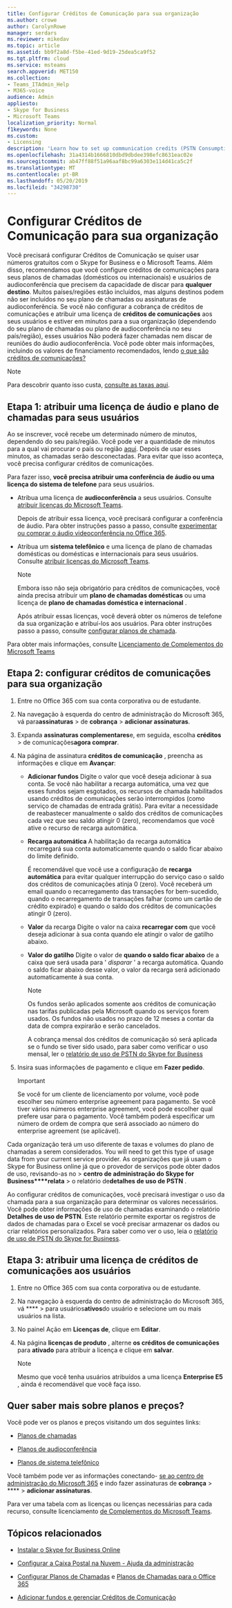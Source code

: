 ```yaml
---
title: Configurar Créditos de Comunicação para sua organização
ms.author: crowe
author: CarolynRowe
manager: serdars
ms.reviewer: mikedav
ms.topic: article
ms.assetid: bb9f2a8d-f5be-41ed-9d19-25dea5ca9f52
ms.tgt.pltfrm: cloud
ms.service: msteams
search.appverid: MET150
ms.collection:
- Teams_ITAdmin_Help
- M365-voice
audience: Admin
appliesto:
- Skype for Business
- Microsoft Teams
localization_priority: Normal
f1keywords: None
ms.custom:
- Licensing
description: 'Learn how to set up communication credits (PSTN Consumption) billing licenses for your users and organization. '
ms.openlocfilehash: 31a4314b1666810dbd9dbdee398efc8631eac02e
ms.sourcegitcommit: ab47ff88f51a96aaf8bc99a6303e114d41ca5c2f
ms.translationtype: MT
ms.contentlocale: pt-BR
ms.lasthandoff: 05/20/2019
ms.locfileid: "34298730"
---
```

# <a name="set-up-communications-credits-for-your-organization"></a>Configurar Créditos de Comunicação para sua organização

Você precisará configurar Créditos de Comunicação se quiser usar números gratuitos com o Skype for Business e o Microsoft Teams. Além disso, recomendamos que você configure créditos de comunicações para seus planos de chamadas (domésticos ou internacionais) e usuários de audioconferência que precisem da capacidade de discar para **qualquer destino**. Muitos países/regiões estão incluídos, mas alguns destinos podem não ser incluídos no seu plano de chamadas ou assinaturas de audioconferência. Se você não configurar a cobrança de créditos de comunicações e atribuir uma licença de **créditos de comunicações** aos seus usuários e estiver em minutos para a sua organização (dependendo do seu plano de chamadas ou plano de audioconferência no seu país/região), esses usuários Não poderá fazer chamadas nem discar de reuniões do áudio audioconferência. Você pode obter mais informações, incluindo os valores de financiamento recomendados, lendo [o que são créditos de comunicações?](what-are-communications-credits.md)
  
> [!NOTE]
> Para descobrir quanto isso custa, [consulte as taxas aqui](https://go.microsoft.com/fwlink/p/?LinkId=799523 ). 
  
## <a name="step-1-assign-an-audio-conferencing-and-calling-plan-license-to-your-users"></a>Etapa 1: atribuir uma licença de áudio e plano de chamadas para seus usuários

Ao se inscrever, você recebe um determinado número de minutos, dependendo do seu país/região. Você pode ver a quantidade de minutos para a qual vai procurar o país ou região [aqui](country-and-region-availability-for-audio-conferencing-and-calling-plans/country-and-region-availability-for-audio-conferencing-and-calling-plans.md). Depois de usar esses minutos, as chamadas serão desconectadas. Para evitar que isso aconteça, você precisa configurar créditos de comunicações.
  
Para fazer isso, **você precisa atribuir uma conferência de áudio ou uma licença do sistema de telefone** para seus usuários.
  
- Atribua uma licença de **audioconferência** a seus usuários. Consulte [atribuir licenças do Microsoft Teams](assign-teams-licenses.md).
    
    Depois de atribuir essa licença, você precisará configurar a conferência de áudio. Para obter instruções passo a passo, consulte [experimentar ou comprar o áudio videoconferência no Office 365](try-or-purchase-audio-conferencing-in-office-365-for-teams.md).
    
- Atribua um **sistema telefônico** e uma licença de plano de chamadas domésticas ou domésticas e internacionais para seus usuários. Consulte [atribuir licenças do Microsoft Teams](assign-teams-licenses.md).
    
    > [!NOTE]
    > Embora isso não seja obrigatório para créditos de comunicações, você ainda precisa atribuir um **plano de chamadas domésticas** ou uma licença de **plano de chamadas doméstica e internacional** .
  
    Após atribuir essas licenças, você deverá obter os números de telefone da sua organização e atribuí-los aos usuários. Para obter instruções passo a passo, consulte [configurar planos de chamada](set-up-calling-plans.md).
    
Para obter mais informações, consulte [Licenciamento de Complementos do Microsoft Teams](teams-add-on-licensing/microsoft-teams-add-on-licensing.md)
  
## <a name="step-2-set-up-communications-credits-for-your-organization"></a>Etapa 2: configurar créditos de comunicações para sua organização

1. Entre no Office 365 com sua conta corporativa ou de estudante.
    
2. Na navegação à esquerda do centro de administração do Microsoft 365, vá para**assinaturas** > de **cobrança** > **adicionar assinaturas**.

3. Expanda **assinaturas complementares**e, em seguida, escolha **créditos** > de comunicações**agora comprar**.
    
4. Na página de assinatura **créditos de comunicação** , preencha as informações e clique em **Avançar**:
    
   - **Adicionar fundos** Digite o valor que você deseja adicionar à sua conta. Se você não habilitar a recarga automática, uma vez que esses fundos sejam esgotados, os recursos de chamada habilitados usando créditos de comunicações serão interrompidos (como serviço de chamadas de entrada grátis). Para evitar a necessidade de reabastecer manualmente o saldo dos créditos de comunicações cada vez que seu saldo atingir 0 (zero), recomendamos que você ative o recurso de recarga automática.
    
   - **Recarga automática** A habilitação da recarga automática recarregará sua conta automaticamente quando o saldo ficar abaixo do limite definido.
    
     É recomendável que você use a configuração de **recarga automática** para evitar qualquer interrupção do serviço caso o saldo dos créditos de comunicações atinja 0 (zero). Você receberá um email quando o recarregamento das transações for bem-sucedido, quando o recarregamento de transações falhar (como um cartão de crédito expirado) e quando o saldo dos créditos de comunicações atingir 0 (zero).
    
   - **Valor** da recarga Digite o valor na caixa **recarregar com** que você deseja adicionar à sua conta quando ele atingir o valor de gatilho abaixo.
    
   - **Valor do gatilho** Digite o valor de **quando o saldo ficar abaixo** de a caixa que será usada para ' *disparar* ' a recarga automática. Quando o saldo ficar abaixo desse valor, o valor da recarga será adicionado automaticamente à sua conta.

      > [!NOTE]
     > Os fundos serão aplicados somente aos créditos de comunicação nas tarifas publicadas pela Microsoft quando os serviços forem usados. Os fundos não usados no prazo de 12 meses a contar da data de compra expirarão e serão cancelados. 
     > 
     > A cobrança mensal dos créditos de comunicação só será aplicada se o fundo se tiver sido usado, para saber como verificar o uso mensal, ler o [relatório de uso de PSTN do Skype for Business](https://docs.microsoft.com/skypeforbusiness/skype-for-business-online-reporting/pstn-usage-report)
    
5. Insira suas informações de pagamento e clique em **Fazer pedido**.
    >[!IMPORTANT]
    >Se você for um cliente de licenciamento por volume, você pode escolher seu número enterprise agreement para pagamento. Se você tiver vários números enterprise agreement, você pode escolher qual prefere usar para o pagamento. Você também poderá especificar um número de ordem de compra que será associado ao número do enterprise agreement (se aplicável).
    
Cada organização terá um uso diferente de taxas e volumes do plano de chamadas a serem considerados. You will need to get this type of usage data from your current service provider. As organizações que já usam o Skype for Business online já que o provedor de serviços pode obter dados de uso, revisando-as no >  **centro de administração do Skype for Business****relata** > o relatório de**detalhes de uso de PSTN** .
  
Ao configurar créditos de comunicações, você precisará investigar o uso da chamada para a sua organização para determinar os valores necessários. Você pode obter informações de uso de chamadas examinando o relatório **Detalhes de uso de PSTN**. Este relatório permite exportar os registros de dados de chamadas para o Excel se você precisar armazenar os dados ou criar relatórios personalizados. Para saber como ver o uso, leia o [relatório de uso de PSTN do Skype for Business](https://docs.microsoft.com/skypeforbusiness/skype-for-business-online-reporting/pstn-usage-report).
  
## <a name="step-3-assign-a-communications-credits-license-to-users"></a>Etapa 3: atribuir uma licença de créditos de comunicações aos usuários

1. Entre no Office 365 com sua conta corporativa ou de estudante.
    
2. Na navegação à esquerda do centro de administração do Microsoft 365, vá **** > para usuários**ativos**do usuário e selecione um ou mais usuários na lista.
    
3. No painel Ação em **Licenças de**, clique em **Editar**.
    
4. Na página **licenças de produto** , alterne **os créditos de comunicações** para **ativado** para atribuir a licença e clique em **salvar**.
    
    > [!NOTE]
    > Mesmo que você tenha usuários atribuídos a uma licença **Enterprise E5** , ainda é recomendável que você faça isso.
  
## <a name="want-to-know-about-plans-and-pricing"></a>Quer saber mais sobre planos e preços?

Você pode ver os planos e preços visitando um dos seguintes links:
  
- [Planos de chamadas](https://go.microsoft.com/fwlink/?LinkId=799761 )
    
- [Planos de audioconferência](https://go.microsoft.com/fwlink/?LinkId=799762 )
    
- [Planos de sistema telefônico](https://go.microsoft.com/fwlink/?LinkId=799763)
    
Você também pode ver as informações conectando- [se ao centro de administração do Microsoft 365](https://portal.office.com/adminportal/home?add=sub&amp;adminportal=1#/catalog) e indo fazer assinaturas de **cobrança** > **** > **adicionar assinaturas**.
  
Para ver uma tabela com as licenças ou licenças necessárias para cada recurso, consulte licenciamento [de Complementos do Microsoft Teams](teams-add-on-licensing/microsoft-teams-add-on-licensing.md).
  
## <a name="related-topics"></a>Tópicos relacionados

- [Instalar o Skype for Business Online](/SkypeForBusiness/set-up-skype-for-business-online/set-up-skype-for-business-online)
    
- [Configurar a Caixa Postal na Nuvem - Ajuda da administração](set-up-phone-system-voicemail.md)
    
- [Configurar Planos de Chamadas](set-up-calling-plans.md) e [Planos de Chamadas para o Office 365](calling-plans-for-office-365.md)
    
- [Adicionar fundos e gerenciar Créditos de Comunicação](add-funds-and-manage-communications-credits.md)
    
  
 
